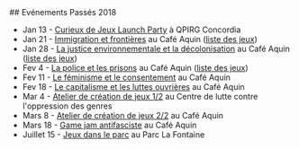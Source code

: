 <div class="col-lg-5 col-lg-offset-1" markdown="1">
## Evénements Passés 2018

-   Jan 13 - [Curieux de Jeux Launch Party](https://www.facebook.com/events/296609784174094/) à QPIRG Concordia
-   Jan 21 - [Immigration et frontières](https://www.facebook.com/events/1680597415316425/) au Café Aquin ([liste des jeux](http://gamecuriousmtl.mrgs.ca/games.html#immigrationgames))
-   Jan 28 - [La justice environnementale et la décolonisation](https://www.facebook.com/events/544124215942190/) au Café Aquin ([liste des jeux](http://gamecuriousmtl.mrgs.ca/games.html#decolonizationgames))
-   Fev 4 - [La police et les prisons](https://www.facebook.com/events/318772201962906/) au Café Aquin ([liste des jeux](http://gamecuriousmtl.mrgs.ca/games.html#policinggames))
-   Fev 11 - [Le féminisme et le consentement](https://www.facebook.com/events/1492372480880120/) au Café Aquin
-   Fev 18 - [Le capitalisme et les luttes ouvrières](https://www.facebook.com/events/312394585831567/) au Café Aquin
-   Mar 4 - [Atelier de création de jeux 1/2](https://www.facebook.com/events/484187128643992/) au Centre de lutte contre l'oppression des genres
-   Mars 8 - [Atelier de création de jeux 2/2](https://www.facebook.com/events/185465942055814/) au Café Aquin
-   Mars 18 - [Game jam antifasciste](https://www.facebook.com/events/936474369857196/) au Café Aquin
-   Juillet 15 - [Jeux dans le parc](https://www.facebook.com/events/486322915136136/) au Parc La Fontaine

</div>
